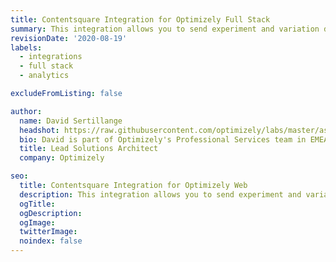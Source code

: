 ```yaml
---
title: Contentsquare Integration for Optimizely Full Stack
summary: This integration allows you to send experiment and variation data from Optimizely Full Stack to Contentsquare.
revisionDate: '2020-08-19'
labels:
  - integrations
  - full stack
  - analytics

excludeFromListing: false

author:
  name: David Sertillange
  headshot: https://raw.githubusercontent.com/optimizely/labs/master/assets/author-headshots/davidsertillange.png
  bio: David is part of Optimizely's Professional Services team in EMEA. 
  title: Lead Solutions Architect
  company: Optimizely

seo:
  title: Contentsquare Integration for Optimizely Web
  description: This integration allows you to send experiment and variation data from Optimizely Full Stack to Contentsquare.
  ogTitle:
  ogDescription:
  ogImage:
  twitterImage:
  noindex: false
---
```

